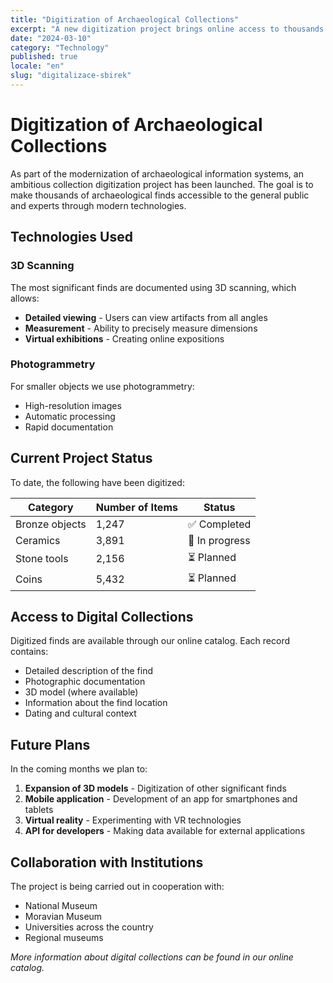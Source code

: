 ```yaml
---
title: "Digitization of Archaeological Collections"
excerpt: "A new digitization project brings online access to thousands of archaeological finds. Modern 3D scanning enables detailed viewing."
date: "2024-03-10"
category: "Technology"
published: true
locale: "en"
slug: "digitalizace-sbirek"
---
```


# Digitization of Archaeological Collections

As part of the modernization of archaeological information systems, an ambitious collection digitization project has been launched. The goal is to make thousands of archaeological finds accessible to the general public and experts through modern technologies.

## Technologies Used

### 3D Scanning
The most significant finds are documented using 3D scanning, which allows:

- **Detailed viewing** - Users can view artifacts from all angles
- **Measurement** - Ability to precisely measure dimensions
- **Virtual exhibitions** - Creating online expositions

### Photogrammetry
For smaller objects we use photogrammetry:

- High-resolution images
- Automatic processing
- Rapid documentation

## Current Project Status

To date, the following have been digitized:

| Category | Number of Items | Status |
|----------|----------------|--------|
| Bronze objects | 1,247 | ✅ Completed |
| Ceramics | 3,891 | 🔄 In progress |
| Stone tools | 2,156 | ⏳ Planned |
| Coins | 5,432 | ⏳ Planned |

## Access to Digital Collections

Digitized finds are available through our online catalog. Each record contains:

- Detailed description of the find
- Photographic documentation
- 3D model (where available)
- Information about the find location
- Dating and cultural context

## Future Plans

In the coming months we plan to:

1. **Expansion of 3D models** - Digitization of other significant finds
2. **Mobile application** - Development of an app for smartphones and tablets
3. **Virtual reality** - Experimenting with VR technologies
4. **API for developers** - Making data available for external applications

## Collaboration with Institutions

The project is being carried out in cooperation with:

- National Museum
- Moravian Museum
- Universities across the country
- Regional museums

*More information about digital collections can be found in our online catalog.*

